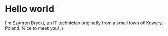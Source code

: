 # Hello world

I'm Szymon Brycki, an IT technician originally from a small town of Kowary, Poland. Nice to meet you! ;)

